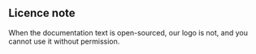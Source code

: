 
## Licence note

When the documentation text is open-sourced, our logo is not, and you cannot use it without permission.